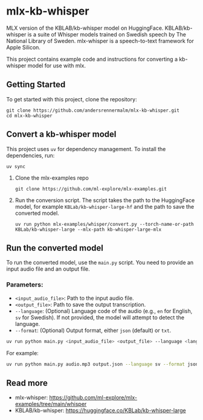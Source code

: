 # mlx-kb-whisper
MLX version of the KBLAB/kb-whisper model on HuggingFace.
KBLAB/kb-whisper is a suite of Whisper models trained on Swedish speech by The National Library of Sweden. 
mlx-whisper is a speech-to-text framework for Apple Silicon. 

This project contains example code and instructions for converting a kb-whisper model for use with mlx.

## Getting Started
To get started with this project, clone the repository:
```
git clone https://github.com/andersrennermalm/mlx-kb-whisper.git
cd mlx-kb-whisper
```

## Convert a kb-whisper model

This project uses `uv` for dependency management. To install the dependencies, run:
```
uv sync
```

1. Clone the mlx-examples repo
   ```
   git clone https://github.com/ml-explore/mlx-examples.git
   ```
2. Run the conversion script. The script takes the path to the HuggingFace model, for example `KBLab/kb-whisper-large-hf` and the path to save the converted model.
   ```
   uv run python mlx-examples/whisper/convert.py --torch-name-or-path KBLab/kb-whisper-large --mlx-path kb-whisper-large-mlx
   ```

## Run the converted model

To run the converted model, use the `main.py` script. You need to provide an input audio file and an output file.

### Parameters:
* `<input_audio_file>`: Path to the input audio file.
* `<output_file>`: Path to save the output transcription.
* `--language`: (Optional) Language code of the audio (e.g., `en` for English, `sv` for Swedish). If not provided, the model will attempt to detect the language.
* `--format`: (Optional) Output format, either `json` (default) or `txt`.

```bash
uv run python main.py <input_audio_file> <output_file> --language <language_code> --format <json_or_txt>
```

For example:

```bash
uv run python main.py audio.mp3 output.json --language sv --format json
```

## Read more
* mlx-whisper: https://github.com/ml-explore/mlx-examples/tree/main/whisper
* KBLAB/kb-whisper: https://huggingface.co/KBLab/kb-whisper-large 
